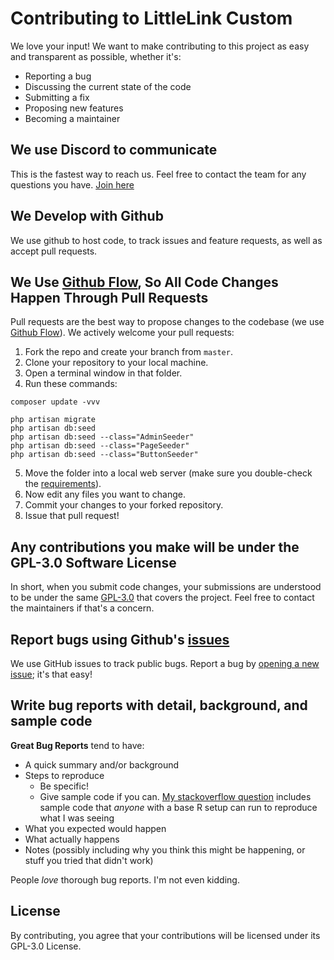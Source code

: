 # Contributing to LittleLink Custom

We love your input! We want to make contributing to this project as easy and transparent as possible, whether it's:

- Reporting a bug
- Discussing the current state of the code
- Submitting a fix
- Proposing new features
- Becoming a maintainer

## We use Discord to communicate

This is the fastest way to reach us. Feel free to contact the team for any questions you have.
[Join here]( https://discord.gg/CFZm2qeCVM )

## We Develop with Github

We use github to host code, to track issues and feature requests, as well as accept pull requests.

## We Use [Github Flow](https://guides.github.com/introduction/flow/index.html), So All Code Changes Happen Through Pull Requests

Pull requests are the best way to propose changes to the codebase (we use [Github Flow](https://guides.github.com/introduction/flow/index.html)). We actively welcome your pull requests:

1. Fork the repo and create your branch from `master`.
2. Clone your repository to your local machine.
3. Open a terminal window in that folder.
4. Run these commands:
```
composer update -vvv

php artisan migrate
php artisan db:seed 
php artisan db:seed --class="AdminSeeder"
php artisan db:seed --class="PageSeeder"
php artisan db:seed --class="ButtonSeeder"
```
5. Move the folder into a local web server (make sure you double-check the [requirements](https://linkstack.org/docs/d/installation-requirements/)).
6. Now edit any files you want to change.
7. Commit your changes to your forked repository.
2. Issue that pull request!

## Any contributions you make will be under the GPL-3.0 Software License

In short, when you submit code changes, your submissions are understood to be under the same [GPL-3.0](https://choosealicense.com/licenses/gpl-3.0/) that covers the project. Feel free to contact the maintainers if that's a concern.

## Report bugs using Github's [issues](https://github.com/briandk/transcriptase-atom/issues)

We use GitHub issues to track public bugs. Report a bug by [opening a new issue](); it's that easy!

## Write bug reports with detail, background, and sample code

**Great Bug Reports** tend to have:

- A quick summary and/or background
- Steps to reproduce
  - Be specific!
  - Give sample code if you can. [My stackoverflow question](http://stackoverflow.com/q/12488905/180626) includes sample code that *anyone* with a base R setup can run to reproduce what I was seeing
- What you expected would happen
- What actually happens
- Notes (possibly including why you think this might be happening, or stuff you tried that didn't work)

People *love* thorough bug reports. I'm not even kidding.


## License

By contributing, you agree that your contributions will be licensed under its GPL-3.0 License.

